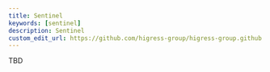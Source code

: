 ```yaml
---
title: Sentinel
keywords: [sentinel]
description: Sentinel
custom_edit_url: https://github.com/higress-group/higress-group.github.io/blob/master/i18n/zh-cn/docusaurus-plugin-content-docs/current/user/sentinel.md
---
```

TBD